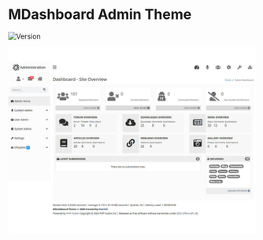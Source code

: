 # MDashboard Admin Theme

![Version](https://img.shields.io/badge/Version-1.4.1-blue.svg)

![Preview](screenshot.jpg)
